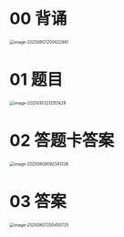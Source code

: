 # 00 背诵

<img src="https://cvp.oss-cn-shanghai.aliyuncs.com/202506072004160.png" alt="image-20250607200422941" style="zoom:50%;" />



# 01 题目

<img src="https://cvp.oss-cn-shanghai.aliyuncs.com/202501032131591.png" alt="image-20250103213151429" style="zoom:50%;" />



# 02 答题卡答案

<img src="https://cvp.oss-cn-shanghai.aliyuncs.com/202506080923608.png" alt="image-20250608092341326" style="zoom:50%;" />



# 03 答案

<img src="https://cvp.oss-cn-shanghai.aliyuncs.com/202506072004009.png" alt="image-20250607200450725" style="zoom:50%;" />












